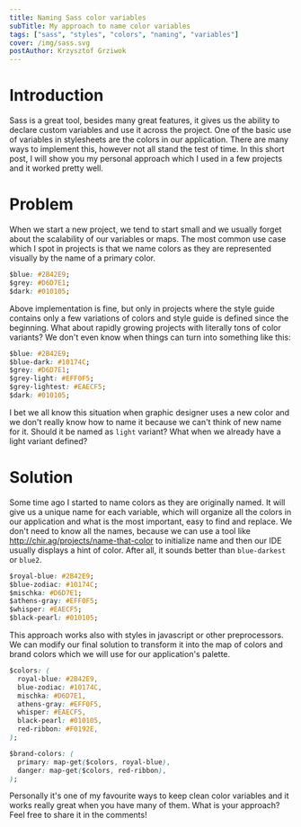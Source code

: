 ```yaml
---
title: Naming Sass color variables
subTitle: My approach to name color variables
tags: ["sass", "styles", "colors", "naming", "variables"]
cover: /img/sass.svg
postAuthor: Krzysztof Grziwok
---
```


# Introduction

Sass is a great tool, besides many great features, it gives us the ability to declare custom variables and use it across the project.
One of the basic use of variables in stylesheets are the colors in our application.
There are many ways to implement this, however not all stand the test of time.
In this short post, I will show you my personal approach which I used in a few projects and it worked pretty well.

# Problem

When we start a new project, we tend to start small and we usually forget about the scalability of our variables or maps.
The most common use case which I spot in projects is that we name colors as they are represented visually by the name of a primary color.

```css
$blue: #2B42E9;
$grey: #D6D7E1;
$dark: #010105;
```

Above implementation is fine, but only in projects where the style guide contains only a few variations of colors and style guide is defined since the beginning.
What about rapidly growing projects with literally tons of color variants?
We don't even know when things can turn into something like this:

```css
$blue: #2B42E9;
$blue-dark: #10174C;
$grey: #D6D7E1;
$grey-light: #EFF0F5;
$grey-lightest: #EAECF5;
$dark: #010105;
```

I bet we all know this situation when graphic designer uses a new color and we don't really know how to name it because we can't think of new name for it.
Should it be named as `light` variant? What when we already have a light variant defined?

# Solution

Some time ago I started to name colors as they are originally named.
It will give us a unique name for each variable, which will organize all the colors in our application and what is the most important, easy to find and replace.
We don't need to know all the names, because we can use a tool like http://chir.ag/projects/name-that-color to initialize name and then our IDE usually displays a hint of color.
After all, it sounds better than `blue-darkest` or `blue2`.

```css
$royal-blue: #2B42E9;
$blue-zodiac: #10174C;
$mischka: #D6D7E1;
$athens-gray: #EFF0F5;
$whisper: #EAECF5;
$black-pearl: #010105;
```

This approach works also with styles in javascript or other preprocessors.
We can modify our final solution to transform it into the map of colors and brand colors which we will use for our application's palette.

```css
$colors: (
  royal-blue: #2B42E9,
  blue-zodiac: #10174C,
  mischka: #D6D7E1,
  athens-gray: #EFF0F5,
  whisper: #EAECF5,
  black-pearl: #010105,
  red-ribbon: #F0192E,
);

$brand-colors: (
  primary: map-get($colors, royal-blue),
  danger: map-get($colors, red-ribbon),
);
```

Personally it's one of my favourite ways to keep clean color variables and it works really great when you have many of them.
What is your approach?
Feel free to share it in the comments!
